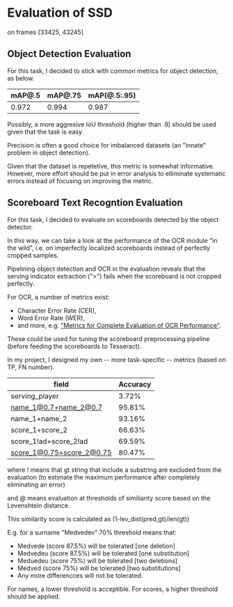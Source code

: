 
# Evaluation of SSD
on frames [33425, 43245]

## Object Detection Evaluation
For this task, I decided to stick with common metrics for object detection, as below. 

| mAP@.5 | mAP@.75 | mAP(@.5:.95) |
|---|---|---|
|0.972|0.994|0.987|

Possibly, a more aggresive IoU threshold (higher than .9) should be used given that the task is easy. 

Precision is often a good choice for imbalanced datasets (an "innate" problem in object detection).

Given that the dataset is repetetive, this metric is somewhat informative. However, more effort should be put in error analysis to elliminate systematic errors instead of focusing on improving the metric.


## Scoreboard Text Recogntion Evaluation

For this task, I decided to evaluate on scoreboards detected by the object detector. 

In this way, we can take a look at the performance of the OCR module "in the wild", i.e. on imperfectly localized scoreboards instead of perfectly cropped samples.

Pipelining object detection and OCR in the evaluation reveals that the serving indicator extraction (">") fails when the scoreboard is not cropped perfectly.

For OCR, a number of metrics exist:
* Character Error Rate (CER),
* Word Error Rate (WER),
* and more, e.g. ["Metrics for Complete Evaluation of OCR Performance"](https://hal.inria.fr/hal-01981731/document).

These could be used for tuning the scoreboard preprocessing pipeline (before feeding the scoreboards to Tesseract).

In my project, I designed my own -- more task-specific -- metrics (based on TP, FN number).

| field | Accuracy |
|---|---|
|serving_player|3.72%|
|name_1@0.7+name_2@0.7|95.81%|
|name_1+name_2|93.16%|
|score_1+score_2|66.63%|
|score_1!ad+score_2!ad|69.59%|
|score_1@0.75+score_2@0.75|80.47%|


where ! means that gt string that include a substring are excluded from the evaluation (to estimate the maximum performance after completely eliminating an error)

and @ means evaluation at thresholds of similiarity score based on the Levenshtein distance.

This similarity score is calculated as (1-lev_dist(pred,gt)/len(gt)) 

E.g. for a surname "Medvedev" 70% threshold means that:

* Medvede (score 87.5%) will be tolerated [one deletion]
* Medvedeu (score 87.5%) will be tolerated [one substitution]
* Meduedeu (score 75%) will be tolerated [two deletions]
* Medved (score 75%) will be tolerated [two substitutions]
* Any more differencces will not be tolerated. 


For names, a lower threshold is acceptible. For scores, a higher threshold should be applied.

